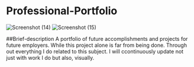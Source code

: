 # Professional-Portfolio

![Screenshot (14)](https://user-images.githubusercontent.com/79616150/111947586-08f88200-8a9b-11eb-8c98-e57af8da9661.png)
![Screenshot (15)](https://user-images.githubusercontent.com/79616150/111947592-0bf37280-8a9b-11eb-9807-d2b3b1d265a4.png)

##Brief-description
  A portfolio of future accomplishments and projects for future employers. While this project alone is far from being done. Through out everything I do related
  to this subject. I will ccontinuously update not just with work I do but also, visually. 

